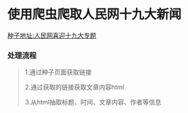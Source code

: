# 使用爬虫爬取人民网十九大新闻
[种子地址:人民网喜迎十九大专题](http://cpc.people.com.cn/GB/67481/412690/414114/index.html)

### 处理流程
>1.通过种子页面获取链接
>
>2.通过获取的链接获取文章内容html
>
>3.从html抽取标题、时间、文章内容、作者等信息


